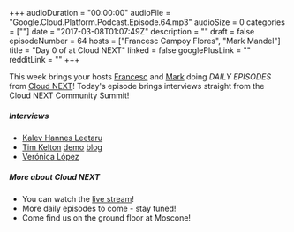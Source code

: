 +++
audioDuration = "00:00:00"
audioFile = "Google.Cloud.Platform.Podcast.Episode.64.mp3"
audioSize = 0 
categories = [""]
date = "2017-03-08T01:07:49Z"
description = ""
draft = false
episodeNumber = 64
hosts = ["Francesc Campoy Flores", "Mark Mandel"]
title = "Day 0 of at Cloud NEXT"
linked = false
googlePlusLink = ""
redditLink = ""
+++

This week brings your hosts [Francesc](https://twitter.com/francesc) and [Mark](https://twitter.com/Neurotic) doing
*DAILY EPISODES* from [Cloud NEXT](https://cloudnext.withgoogle.com/)! Today's episode brings interviews straight from the Cloud NEXT Community Summit!

<!--more-->

##### Interviews

- [Kalev Hannes Leetaru](http://gdeltproject.org/)
- [Tim Kelton](https://twitter.com/timbuktuu) [demo](https://search.descarteslabs.com) [blog](https://medium.com/descartestech/geovisual-search-using-computer-vision-to-explore-the-earth-275d970c60cf#.3anxgb8po)
- [Verónica López](https://twitter.com/maria_fibonacci)

##### More about Cloud NEXT
 
- You can watch the [live stream](https://cloudnext.withgoogle.com/)!
- More daily episodes to come - stay tuned!
- Come find us on the ground floor at Moscone!

